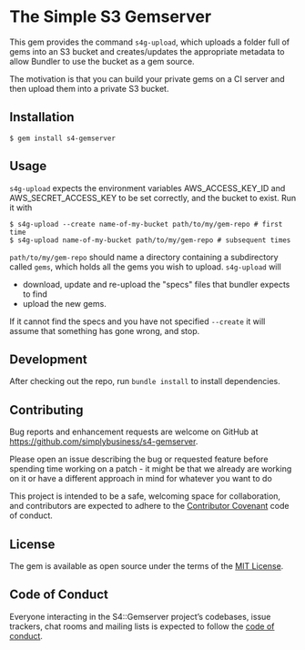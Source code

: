 # The Simple S3 Gemserver

This gem provides the command `s4g-upload`, which uploads a folder
full of gems into an S3 bucket and creates/updates the appropriate
metadata to allow Bundler to use the bucket as a gem source.

The motivation is that you can build your private gems on a CI server
and then upload them into a private S3 bucket.

## Installation

    $ gem install s4-gemserver

## Usage

`s4g-upload` expects the environment variables AWS_ACCESS_KEY_ID and
AWS_SECRET_ACCESS_KEY to be set correctly, and the bucket to exist.
Run it with

    $ s4g-upload --create name-of-my-bucket path/to/my/gem-repo # first time
    $ s4g-upload name-of-my-bucket path/to/my/gem-repo # subsequent times

`path/to/my/gem-repo` should name a directory containing a
subdirectory called `gems`, which holds all the gems you wish to
upload.  `s4g-upload` will

* download, update and re-upload the "specs" files that bundler
expects to find
* upload the new gems.

If it cannot find the specs and you have not specified `--create` it will
assume that something has gone wrong, and stop.


## Development

After checking out the repo, run `bundle install` to install dependencies.

## Contributing

Bug reports and enhancement requests are welcome on GitHub at https://github.com/simplybusiness/s4-gemserver.

Please open an issue describing the bug or requested feature before spending time working on a patch - it might be that we already are working on it or have a different approach in mind for whatever you want to do

This project is intended to be a safe, welcoming space for collaboration, and contributors are expected to adhere to the [Contributor Covenant](http://contributor-covenant.org) code of conduct.

## License

The gem is available as open source under the terms of the [MIT License](http://opensource.org/licenses/MIT).

## Code of Conduct

Everyone interacting in the S4::Gemserver project’s codebases, issue trackers, chat rooms and mailing lists is expected to follow the [code of conduct](https://github.com/simplybusiness/s4-gemserver/blob/master/CODE_OF_CONDUCT.md).
